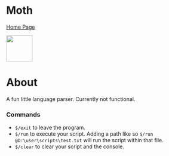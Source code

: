 # Moth

[Home Page](https://stellarwitch7.github.io)

<img src="https://raw.githubusercontent.com/StellarWitch7/Moth/main/logo.svg" width="70" height="70">

# About

A fun little language parser. Currently not functional. 

### Commands
- `$/exit` to leave the program.
- `$/run` to execute your script. Adding a path like so `$/run @D:\user\scripts\test.txt` will run the script within that file.
- `$/clear` to clear your script and the console.
